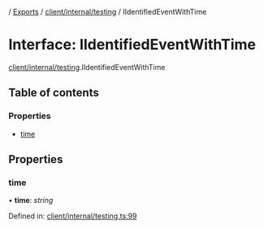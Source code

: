 [](../README.md) / [Exports](../modules.md) / [client/internal/testing](../modules/client_internal_testing.md) / IIdentifiedEventWithTime

# Interface: IIdentifiedEventWithTime

[client/internal/testing](../modules/client_internal_testing.md).IIdentifiedEventWithTime

## Table of contents

### Properties

- [time](client_internal_testing.iidentifiedeventwithtime.md#time)

## Properties

### time

• **time**: *string*

Defined in: [client/internal/testing.ts:99](https://github.com/onzag/itemize/blob/0e9b128c/client/internal/testing.ts#L99)
